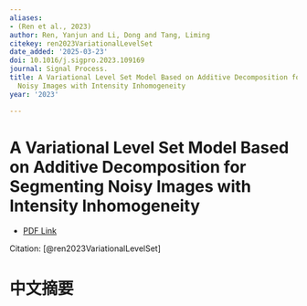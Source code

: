 ```yaml
---
aliases:
- (Ren et al., 2023)
author: Ren, Yanjun and Li, Dong and Tang, Liming
citekey: ren2023VariationalLevelSet
date_added: '2025-03-23'
doi: 10.1016/j.sigpro.2023.109169
journal: Signal Process.
title: A Variational Level Set Model Based on Additive Decomposition for Segmenting
  Noisy Images with Intensity Inhomogeneity
year: '2023'

---
```

# A Variational Level Set Model Based on Additive Decomposition for Segmenting Noisy Images with Intensity Inhomogeneity
- [PDF Link](zotero://open-pdf/library/items/3SBG39B7)

Citation: [@ren2023VariationalLevelSet]

# 中文摘要
